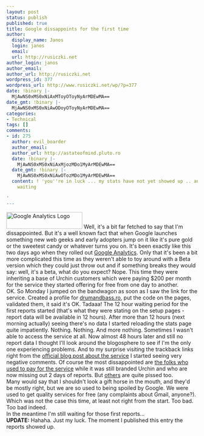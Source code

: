 ```yaml
---
layout: post
status: publish
published: true
title: Google dissappoints for the first time
author:
  display_name: Janos
  login: janos
  email: 
  url: http://rusiczki.net
author_login: janos
author_email: 
author_url: http://rusiczki.net
wordpress_id: 377
wordpress_url: http://www.rusiczki.net/wp/?p=377
date: !binary |-
  MjAwNS0xMS0xNiAxMToyOToyNyArMDEwMA==
date_gmt: !binary |-
  MjAwNS0xMS0xNiAwODoyOToyNyArMDEwMA==
categories:
- Technical
tags: []
comments:
- id: 275
  author: evil_boarder
  author_email: 
  author_url: http://astateofmind.pluto.ro
  date: !binary |-
    MjAwNS0xMS0xNiAxMjozMDo1MyArMDEwMA==
  date_gmt: !binary |-
    MjAwNS0xMS0xNiAwOTozMDo1MyArMDEwMA==
  content: ! 'you''re in luck ... my stats have not yet showed up .. and i''m still
    waiting

'
---
```

<p><img src="http://www.rusiczki.net/blog/blogpics/google_analytics_logo.gif" width="200" height="44" alt="Google Analytics Logo" class="postimage" /> Well, it's a bit far fetched to say that I'm dissappointed. But it's a well known fact that when Google launches something new web geeks and early adopters jump on it like it's pure gold or the sweetest candy or whatever turns you on. It's been exactly like this two days ago when they rolled out <a href="http://www.google.com/analytics/">Google Analytics</a>. Only that it's been a bit more complicated this time as they weren't able to toy around with a Beta version which they could just throw out and if something breaks they would say: well, it's a beta, what do you expect? Nope. This time they were inheriting a base of Urchin customers which were paying $200 per month for the service they started offering for free from one day to another.<br />
OK. So Monday I jumped on the bandwagon as soon as I saw the link for the service. Created a profile for <a href="http://www.drumandbass.ro">drumandbass.ro</a>, put the code on the pages, validated them, it said it's OK. Tadaaa! The 12 hour waiting period for the first reports started (that's what they were stating on the setup pages - report data will be available in 12 hours). After more than 12 hours (next morning actually) seeing there's no data I started reloading the stats page quite impatiently. Nothing. Nothing. And more nothing. Sometimes I wasn't able to access the service at all. Now almost 48 hours later and still no report data I thought I'll look around the blogosphere to see if I'm the only one experiencing problems. And to my surprise visiting the trackback links right from the <a href="http://googleblog.blogspot.com/2005/11/circle-of-analytics.html">official blog post about the service</a> I started seeing very negative comments. Of course the most dissappointed are <a href="http://onotech.blogspot.com/2005_11_01_onotech_archive.html#113200904055483341">the folks who used to pay for the service</a> while it was still branded Urchin and who are now missing out 2 days of reports. But <a href="http://www.micropersuasion.com/2005/11/google_analytic.html">others</a> are quite pissed too.<br />
Many would say that I shouldn't look a gift horse in the mouth, and they'd be mostly right, but we are so used to being spoiled by Google. We were used to get quality services for free (any complaints about Gmail, anyone?). Which was not the case this time, at least not right from the start. Too bad. Too bad indeed.<br />
In the meantime I'm still waiting for those first reports...<br />
<b>UPDATE:</b> Hahaha. Just my luck. The moment I published this entry the reports showed up.</p>
